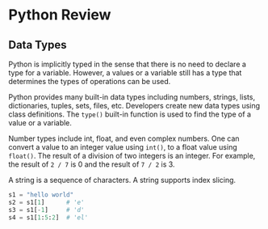 # Python Review
## Data Types
Python is implicitly typed in the sense that there is no need 
to declare a type for a variable. However, a values or a 
variable still has a type that determines the types of operations
can be used. 

Python provides many built-in data types including numbers, strings, lists, 
dictionaries, tuples, sets, files, etc. Developers create new data types
using class definitions. The `type()` built-in function is used to find
the type of a value or a variable. 

Number types include int, float, and even complex numbers. One can 
convert a value to an integer value using `int()`, to a float value
using `float()`. The result of a division of two integers is an integer. 
For example, the result of `2 / 7` is 0 and the result of `7 / 2` is 3. 

A string is a sequence of characters. A string supports index slicing.

```python
s1 = "hello world"
s2 = s1[1]      # 'e'
s3 = s1[-1]     # 'd'
s4 = s1[1:5:2]  # 'el'
```


